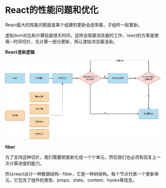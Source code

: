# React的性能问题和优化

React最大的性能问题就是某个组建的更新会连带着，子组件一起更新。

虚拟dom对比和计算绘画很大时间，这样会阻塞浏览器的工作，react的方案是使用--时间切片，先计算一部分更新，再让渡给浏览器渲染。

**React渲染逻辑**

![React渲染逻辑](./images/react运行的逻辑.png)

**fiber**

为了支持这种切片，我们需要把更新化成一个个单元，然后我们也必须有回复上一次计算进度的能力。

所以react设计一种数据结构--fiber，它是一种树结构，每个节点代表一个更新单元，它包含了组件的类型、props、state、context、hooks等信息。

